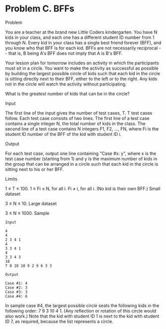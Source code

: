# Problem C. BFFs


Problem

You are a teacher at the brand new Little Coders kindergarten. You have N kids in your class, and each one has a different student ID number from 1 through N. Every kid in your class has a single best friend forever (BFF), and you know who that BFF is for each kid. BFFs are not necessarily reciprocal -- that is, B being A's BFF does not imply that A is B's BFF.

Your lesson plan for tomorrow includes an activity in which the participants must sit in a circle. You want to make the activity as successful as possible by building the largest possible circle of kids such that each kid in the circle is sitting directly next to their BFF, either to the left or to the right. Any kids not in the circle will watch the activity without participating.

What is the greatest number of kids that can be in the circle?

Input

The first line of the input gives the number of test cases, T. T test cases follow. Each test case consists of two lines. The first line of a test case contains a single integer N, the total number of kids in the class. The second line of a test case contains N integers F1, F2, ..., FN, where Fi is the student ID number of the BFF of the kid with student ID i.

Output

For each test case, output one line containing "Case #x: y", where x is the test case number (starting from 1) and y is the maximum number of kids in the group that can be arranged in a circle such that each kid in the circle is sitting next to his or her BFF.

Limits

1 ≤ T ≤ 100.
1 ≤ Fi ≤ N, for all i.
Fi ≠ i, for all i. (No kid is their own BFF.)
Small dataset

3 ≤ N ≤ 10.
Large dataset

3 ≤ N ≤ 1000.
Sample

```
Input 
    
4
4
2 3 4 1
4
3 3 4 1
4
3 3 4 3
10
7 8 10 10 9 2 9 6 3 3

Output 

Case #1: 4
Case #2: 3
Case #3: 3
Case #4: 6

```

In sample case #4, the largest possible circle seats the following kids in the following order: 7 9 3 10 4 1. (Any reflection or rotation of this circle would also work.) Note that the kid with student ID 1 is next to the kid with student ID 7, as required, because the list represents a circle.